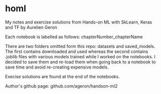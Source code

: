 # homl
My notes and exercise solutions from Hands-on ML with SkLearn, Keras and TF by Aurelien Geron

Each notebook is labelled as follows: chapterNumber_chapterName

There are two folders omitted form this repo: datasets and saved_models. The first contains downloaded and used whereas the second contains .joblib files with various models trained while I worked on the notebooks.
I decided to save them and re-load them when going back to a notebook to save time and avoid re-creating expensive models.

Execise solutions are found at the end of the notebooks.

Author's github page: github.com/ageron/handson-ml2
